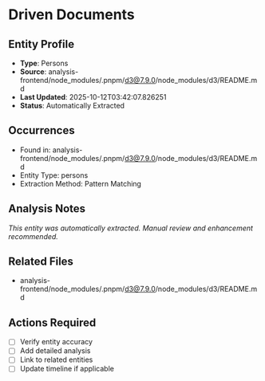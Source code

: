 # Driven Documents

## Entity Profile
- **Type**: Persons
- **Source**: analysis-frontend/node_modules/.pnpm/d3@7.9.0/node_modules/d3/README.md
- **Last Updated**: 2025-10-12T03:42:07.826251
- **Status**: Automatically Extracted

## Occurrences
- Found in: analysis-frontend/node_modules/.pnpm/d3@7.9.0/node_modules/d3/README.md
- Entity Type: persons
- Extraction Method: Pattern Matching

## Analysis Notes
*This entity was automatically extracted. Manual review and enhancement recommended.*

## Related Files
- analysis-frontend/node_modules/.pnpm/d3@7.9.0/node_modules/d3/README.md

## Actions Required
- [ ] Verify entity accuracy
- [ ] Add detailed analysis
- [ ] Link to related entities
- [ ] Update timeline if applicable
